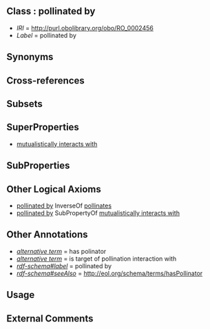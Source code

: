 
## Class : pollinated by

 * *IRI* = http://purl.obolibrary.org/obo/RO_0002456
 * *Label* = pollinated by

## Synonyms


## Cross-references


## Subsets


## SuperProperties

 * [mutualistically interacts with](../../RO/42/RO_0002442.md)

## SubProperties


## Other Logical Axioms

 * [pollinated by](../../RO/56/RO_0002456.md) InverseOf [pollinates](../../RO/55/RO_0002455.md)
 * [pollinated by](../../RO/56/RO_0002456.md) SubPropertyOf [mutualistically interacts with](../../RO/42/RO_0002442.md)

## Other Annotations

 * *[alternative term](../../IAO/18/IAO_0000118.md)* = has polinator
 * *[alternative term](../../IAO/18/IAO_0000118.md)* = is target of pollination interaction with
 * *[rdf-schema#label](../../el/rdf-schema#label.md)* = pollinated by
 * *[rdf-schema#seeAlso](../../so/rdf-schema#seeAlso.md)* = http://eol.org/schema/terms/hasPollinator

## Usage


## External Comments

